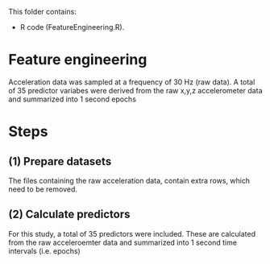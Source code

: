 This folder contains:
- R code (FeatureEngineering.R).

# Feature engineering
Acceleration data was sampled at a frequency of 30 Hz (raw data). A total of 35 predictor variabes were derived from the raw x,y,z accelerometer data and summarized into 1 second epochs
# Steps
## (1) Prepare datasets
The files containing the raw acceleration data, contain extra rows, which need to be removed.
## (2) Calculate predictors
For this study, a total of 35 predictors were included. These are calculated from the raw acceleroemter data and summarized into 1 second time intervals (i.e. epochs)

